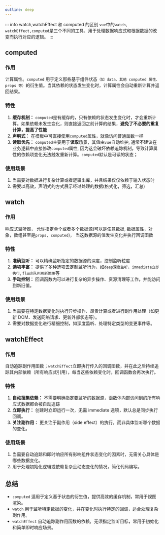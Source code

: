 ```yaml
---
outline: deep
---
```


::: info watch,watchEffect 和 computed 的区别
`vue`中的`watch, watchEffect,computed`是三个不同的工具，用于处理数据响应式和根据数据的改变而执行对应的逻辑。
:::

## computed

### 作用

计算属性。`computed` 用于定义那些基于组件状态`（如 data、其他 computed 属性、props 等）`的衍生值。当其依赖的状态发生变化时，计算属性会自动重新计算并返回结果。

### 特性

1. **缓存机制：** `computed`是有缓存的，只有依赖的状态发生变化时，才会重新计算。如果依赖未发生变化，则直接返回之前计算的结果，**避免了不必要的重复计算，提高了性能**
2. **声明式：** 在模板中可直接使用`computed`属性，就像访问普通函数一样
3. **读取优先：** `computed`主要用于**读取**场景，其值由`vue`自动维护, 通常不建议在业务逻辑中直接修改`computed`属性, 因为这会破坏依赖追踪机制，导致计算属性的依赖项变化无法触发重新计算。`computed`默认是可读的状态；

### 使用场景

1. 当需要对数据进行复杂计算或者逻辑出库，并且结果仅仅依赖于输入状态时
2. 需要以高效，声明式的方式展示经过处理的数据(格式化，筛选，汇总)

## watch

### 作用

响应式监听器， 允许指定单个或者多个数据源(可以是任意数据, 数据属性，对象，数组甚至是`props, computed`)， 当这数据源的值发生变化并执行回调函数

### 特性

1. **准确监听：** 可以精确监听指定的数据源的深度，控制监听粒度
2. **选项丰富：** 提供了多种选项去定制监听行为，如`deep深度监听`，`immediate立即执行`, `flush队列刷新策略`等
3. **手动控制：** 回调函数内可以进行复杂的异步操作、资源清理等工作，并能访问到新旧值。

### 使用场景

1. 当需要在特定数据变化时执行异步操作、昂贵计算或者进行副作用处理（如更新 DOM、发送网络请求、更新外部状态等）。
2. 需要对数据变化进行精细控制，如深度监听、处理特定类型的变更事件等。

## watchEffect

### 作用

自动追踪副作用函数；`watchEffect`立即执行传入的回调函数，并在此之后持续追踪其内部依赖（所有响应式引用），每当这些依赖变化时，回调函数会再次执行。

### 特性

1. **自动搜集依赖：** 不需要明确指定要监听的数据源，函数体内部访问到的所有响应式数据都会被自动追踪
2. **立即执行：** 创建时立即运行一次，无需 immediate 选项，默认总是同步执行回调。
3. **关注副作用：** 更关注于副作用（side effect）的执行，而非具体监听哪个数据的变化。

### 使用场景

1. 当需要自动追踪和即时响应所有影响组件状态变化的因素时，无需关心具体是哪些数据变化。
2. 用于处理初始化逻辑或依赖复杂且动态变化的情况，简化代码编写。

## 总结

- `computed` 适用于定义基于状态的衍生值，提供高效的缓存机制，常用于视图渲染。
- `watch` 用于监听特定数据的变化，并在变化时执行特定的回调，适合处理复杂副作用。
- `watchEffect` 自动追踪副作用函数的依赖，无须指定监听目标，常用于初始化和简单即时响应场景。
